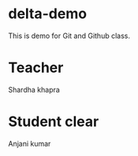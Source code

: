 # delta-demo
This is demo for Git and Github class.

# Teacher
Shardha khapra

# Student clear
Anjani kumar
